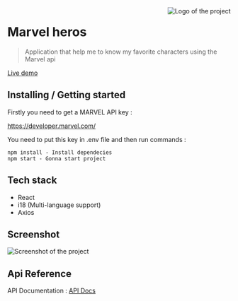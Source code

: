 <img src="https://batusan-marvel.vercel.app/logo192.png" alt="Logo of the project" align="right">

# Marvel heros 
> Application that help me to know my favorite characters using the Marvel api

[Live demo](https://batusan-marvel.vercel.app/)

## Installing / Getting started

Firstly you need to get a MARVEL API key : 

https://developer.marvel.com/

You need to put this key in .env file and then run commands : 

```shell
npm install - Install dependecies
npm start - Gonna start project
```

## Tech stack 

- React 
- i18 (Multi-language support)
- Axios

## Screenshot

<img src="./docs/screenshot.png" alt="Screenshot of the project">


## Api Reference

API Documentation : [API Docs](https://developer.marvel.com/docs)

